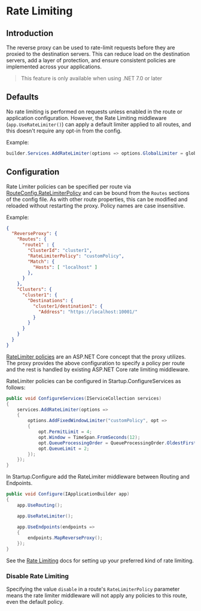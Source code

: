 # Rate Limiting

## Introduction
The reverse proxy can be used to rate-limit requests before they are proxied to the destination servers. This can reduce load on the destination servers, add a layer of protection, and ensure consistent policies are implemented across your applications.

> This feature is only available when using .NET 7.0 or later

## Defaults

No rate limiting is performed on requests unless enabled in the route or application configuration. However, the Rate Limiting middleware (`app.UseRateLimiter()`) can apply a default limiter applied to all routes, and this doesn't require any opt-in from the config.

Example:
```c#
builder.Services.AddRateLimiter(options => options.GlobalLimiter = globalLimiter);
```

## Configuration
Rate Limiter policies can be specified per route via [RouteConfig.RateLimiterPolicy](xref:Yarp.ReverseProxy.Configuration.RouteConfig) and can be bound from the `Routes` sections of the config file. As with other route properties, this can be modified and reloaded without restarting the proxy. Policy names are case insensitive.

Example:
```JSON
{
  "ReverseProxy": {
    "Routes": {
      "route1" : {
        "ClusterId": "cluster1",
        "RateLimiterPolicy": "customPolicy",
        "Match": {
          "Hosts": [ "localhost" ]
        },
      }
    },
    "Clusters": {
      "cluster1": {
        "Destinations": {
          "cluster1/destination1": {
            "Address": "https://localhost:10001/"
          }
        }
      }
    }
  }
}
```

[RateLimiter policies](https://learn.microsoft.com/aspnet/core/performance/rate-limit) are an ASP.NET Core concept that the proxy utilizes. The proxy provides the above configuration to specify a policy per route and the rest is handled by existing ASP.NET Core rate limiting middleware.

RateLimiter policies can be configured in Startup.ConfigureServices as follows:
```c#
public void ConfigureServices(IServiceCollection services)
{
    services.AddRateLimiter(options =>
    {
        options.AddFixedWindowLimiter("customPolicy", opt =>
        {
            opt.PermitLimit = 4;
            opt.Window = TimeSpan.FromSeconds(12);
            opt.QueueProcessingOrder = QueueProcessingOrder.OldestFirst;
            opt.QueueLimit = 2;
        });
    });
}
```

In Startup.Configure add the RateLimiter middleware between Routing and Endpoints.

```c#
public void Configure(IApplicationBuilder app)
{
    app.UseRouting();

    app.UseRateLimiter();

    app.UseEndpoints(endpoints =>
    {
        endpoints.MapReverseProxy();
    });
}
```

See the [Rate Limiting](https://learn.microsoft.com/aspnet/core/performance/rate-limit) docs for setting up your preferred kind of rate limiting.

### Disable Rate Limiting

Specifying the value `disable` in a route's `RateLimiterPolicy` parameter means the rate limiter middleware will not apply any policies to this route, even the default policy.
